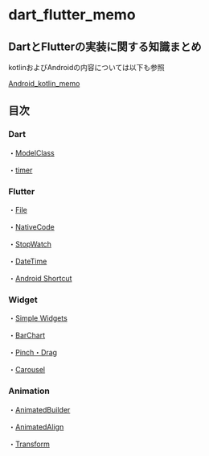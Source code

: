 # dart_flutter_memo

## DartとFlutterの実装に関する知識まとめ

kotlinおよびAndroidの内容については以下も参照

[Android_kotlin_memo](https://github.com/tomoya-hiraiwa/Android_kotlin_memo)

## 目次

### Dart

・[ModelClass](dart/ModelClass.md)

・[timer](dart/timer.md)

### Flutter

・[File](flutter/File.md)

・[NativeCode](flutter/NativeCode.md)

・[StopWatch](flutter/StopWatch.md)

・[DateTime](flutter/DateTime.md)

・[Android Shortcut](flutter/android_shortcut.md)

### Widget

・[Simple Widgets](https://github.com/tomoya-hiraiwa/flutter_samples/tree/main/flutter_interface)

・[BarChart](flutter/BarChart.md)

・[Pinch・Drag](flutter/PinchDrag.md)

・[Carousel](flutter/Carousel.md)

### Animation

・[AnimatedBuilder](animation/AnimatedBuilder.md)

・[AnimatedAlign](animation/AnimatedAlign.md)

・[Transform](animation/Transform.md)

